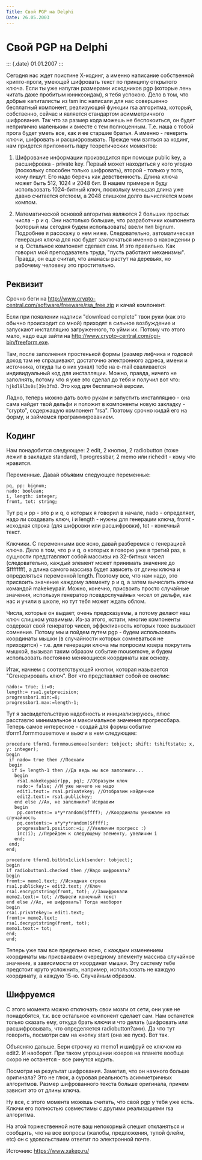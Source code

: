 ```yaml
---
Title: Cвой PGP на Delphi
Date: 26.05.2003
---
```



Cвой PGP на Delphi
==================

::: {.date}
01.01.2007
:::

Сегодня нас ждет поистине Х-кодинг, а именно написание собственной
крипто-проги, умеющей шифровать текст по принципу открытого ключа. Если
ты уже напуган размерами исходников pgp (которые лень читать даже
пробитым юниксоидам), я тебя успокою. Дело в том, что добрые капиталисты
из tsm inc написали для нас совершенно бесплатный компонент, реализующий
функции rsa алгоритма, который, собственно, сейчас и является стандартом
асимметричного шифрования. Так что за размер кода можешь не
беспокоиться, он будет неприлично маленьким и вместе с тем полноценным.
Т.е. наша с тобой прога будет уметь все, как и ее старшие братья. А
именно - генерить ключи, шифровать и расшифровывать. Прежде чем взяться
за кодинг, нам придется припомнить пару теоретических моментов:

1) Шифрование информации производится при помощи public key, а
расшифровка - private key. Первый может находиться у кого угодно
(поскольку способен только шифровать), второй - только у того, кому
пишут. Его надо беречь как девственность. Длина ключа может быть 512,
1024 и 2048 бит. В нашем примере я буду использовать 1024-битный ключ,
поскольку меньшая длина уже давно считается отстоем, а 2048 слишком
долго вычисляется моим компом.

2) Математической основой алгоритма являются 2 больших простых числа - p
и q. Они настолько большие, что разработчики компонента (который мы
сегодня будем использовать) ввели тип bignum. Подробнее я расскажу о нем
ниже. Следовательно, автоматическая генерация ключа для нас будет
заключаться именно в нахождении p и q. Остальное компонент сделает сам.
И это правильно. Как говорил мой преподаватель труда, \"пусть работают
механизмы\". Правда, он еще считал, что ананасы растут на деревьях, но
рабочему человеку это простительно.

## Реквизит

Срочно беги на <http://www.crypto-central.com/software/freeware/rsa_free.zip>
и качай компонент.

Если при появлении надписи \"download complete\" твои руки
(как это обычно происходит со мной) приходят в сильное возбуждение и
запускают инсталляцию загруженного, то уйми их. Потому что этого мало,
надо еще зайти на <http://www.crypto-central.com/cgi-bin/freeform.exe>.

Там, после заполнения простенькой формы (размер лифчика и годовой доход
там не спрашивают, достаточно электронного адреса, имени и источника,
откуда ты о них узнал) тебе на e-mail сваливается индивидуальный код для
инсталляции. Можно, правда, ничего не заполнять, потому что я уже это
сделал до тебя и получил вот что: `hjkdl9l3s0s[39s3fm3`.
Это код для бесплатной версии.

Ладно, теперь можно дать волю рукам и запустить
инсталляцию - она сама найдет твой дельфи и положит в компоненты новую
закладку - \"crypto\", содержащую компонент \"rsa\". Поэтому срочно
кидай его на форму, и займемся программированием.

## Кодинг

Нам понадобится следующее: 2 edit, 2 кнопки, 2 radiobutton (тоже лежит в
закладке standard), 1 progressbar, 2 memo или richedit - кому что
нравится.

Переменные. Давай объявим следующее переменные:

    pq, pp: bignum; 
    nado: boolean; 
    i, length: integer; 
    fromt, tot: string;

Тут pq и pp - это p и q, о которых я говорил в начале, nado -
определяет, надо ли создавать ключ, i и length - нужны для генерации
ключа, fromt - исходная строка (для шифровки или расшифровки), tot -
конечный текст.

Ключики. С переменными все ясно, давай разберемся с генерацией ключа.
Дело в том, что p и q, о которых я говорю уже в третий раз, в сущности
представляют собой массивы из 32-битных чисел (следовательно, каждый
элемент может принимать значение до $ffffffff), а длина самого массива
будет зависеть от длины ключа и определяться переменной length. Поэтому
все, что нам надо, это присвоить значение каждому элементу p и q, а
затем вычислить ключи командой makekeypair. Можно, конечно, присвоить
просто случайные значения, используя генератор псевдослучайных чисел от
дельфи, как нас и учили в школе, но тут тебя может ждать облом.

Числа,
которые он выдает, очень предсказуемы, а потому делают наш ключ слишком
уязвимым. Из-за этого, кстати, многие компоненты содержат свой генератор
чисел, эффективность которых тоже вызывает сомнение. Потому мы и пойдем
путем pgp - будем использовать координаты мышки (в случайности которых
сомневаться не приходится) - т.е. для генерации ключа мы попросим юзера
покрутить мышкой, вызывая таким образом событие mousemove, и будем
использовать постоянно меняющиеся координаты как основу.

Итак, начнем с
соответствующей кнопки, которая называется \"Сгенерировать ключ\". Вот
что представляет собой ее онклик:

    nado:= true; i:=0; 
    length:= rsa1.getprecision; 
    progressbar1.min:=0; 
    progressbar1.max:=length-1; 


Тут я засвидетельствую надобность и инициализируюсь, плюс расставлю
минимальное и максимальное значения прогрессбара. Теперь самое
интересное - создай для формы событие tform1.formmousemove и выжги в нем
следующее:

    procedure tform1.formmousemove(sender: tobject; shift: tshiftstate; x, y: integer); 
    begin 
     if nado= true then //Поехали 
     begin 
      if i= length-1 then //Да ведь мы все заполнили... 
       begin 
        rsa1.makekeypair(pp, pq); //Образуем ключ 
        nado:= false; //И уже ничего не надо 
        edit1.text:= rsa1.privatekey; //Отобразим найденное 
        edit2.text:= rsa1.publickey; 
       end else //Ах, не заполнили? Исправим 
       begin 
        pp.contents:= x*y*random($ffff); //Координаты умножаем на случайность 
        pq.contents:= x*y*y*random($ffff); 
        progressbar1.position:=i; //Увеличим прогресс :) 
        inc(i); //Перейдем к следующему элементу, увеличим i 
       end; 
     end; 
    end; 
     
    procedure tform1.bitbtn1click(sender: tobject); 
    begin 
    if radiobutton1.checked then //Надо шифровать? 
    begin 
    fromt:= memo1.text; //Исходная строка 
    rsa1.publickey:= edit2.text; //Ключ 
    rsa1.encryptstring(fromt, tot); //Зашифровали 
    memo2.text:= tot; //Вывели конечный текст 
    end else //Ах, не шифровать? Тогда наоборот 
    begin 
    rsa1.privatekey:= edit1.text; 
    fromt:= memo2.text; 
    rsa1.decryptstring(fromt, tot); 
    memo1.text:= tot; 
    end; 
    end; 

Теперь уже там все предельно ясно, с каждым изменением координаты мы
присваиваем очередному элементу массива случайное значение, в
зависимости от координат мышки. Эту систему тебе предстоит круто
усложнить, например, использовать не каждую координату, а каждую 15-ю.
Случайным образом.

## Шифруемся

С этого момента можно отключать свои мозги от сети, они уже не
понадобятся, т.к. все остальное компонент сделает сам. Нам останется
только сказать ему, откуда брать ключи и что делать (шифровать или
расшифровывать, что определяется radiobutton?ами). Да что тут говорить,
посмотри сам на кнопку start (она же пуск). Вот так.

Объясняю дальше.
Бери строчку из memo1 и шифруй ее ключом из edit2. И наоборот. При таком
упрощении юзеров на планете вообще скоро не останется - все ринутся
кодить.

Посмотри на результат шифрования. Заметил, что он намного больше
оригинала? Это не глюк, а суровая реальность асимметричных алгоритмов.
Размер шифрованного текста больше оригинала, причем зависит это от длины
ключа.

Ну все, с этого момента можешь считать, что свой pgp у тебя уже
есть. Ключи его полностью совместимы с другими реализациями rsa
алгоритма.

На этой торжественной ноте ваш непокорный спешит откланяться
и сообщить, что на все вопросы (жалобы, предложения, тупой флейм, etc)
он с удовольствием ответит по электронной почте.


Источник: <https://www.xakep.ru/>
